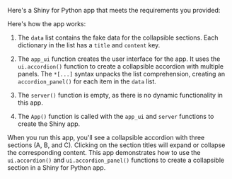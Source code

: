 Here's a Shiny for Python app that meets the requirements you provided:



Here's how the app works:

1. The `data` list contains the fake data for the collapsible sections. Each dictionary in the list has a `title` and `content` key.

2. The `app_ui` function creates the user interface for the app. It uses the `ui.accordion()` function to create a collapsible accordion with multiple panels. The `*[...]` syntax unpacks the list comprehension, creating an `accordion_panel()` for each item in the `data` list.

3. The `server()` function is empty, as there is no dynamic functionality in this app.

4. The `App()` function is called with the `app_ui` and `server` functions to create the Shiny app.

When you run this app, you'll see a collapsible accordion with three sections (A, B, and C). Clicking on the section titles will expand or collapse the corresponding content. This app demonstrates how to use the `ui.accordion()` and `ui.accordion_panel()` functions to create a collapsible section in a Shiny for Python app.